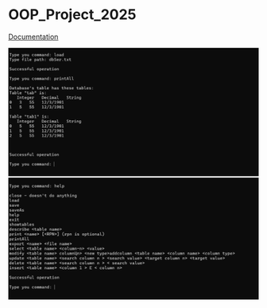 # OOP_Project_2025

[Documentation](Documentation.docx)

![Example code](exampleCode.png)
![Help option png](helpExample.png)
 
 
